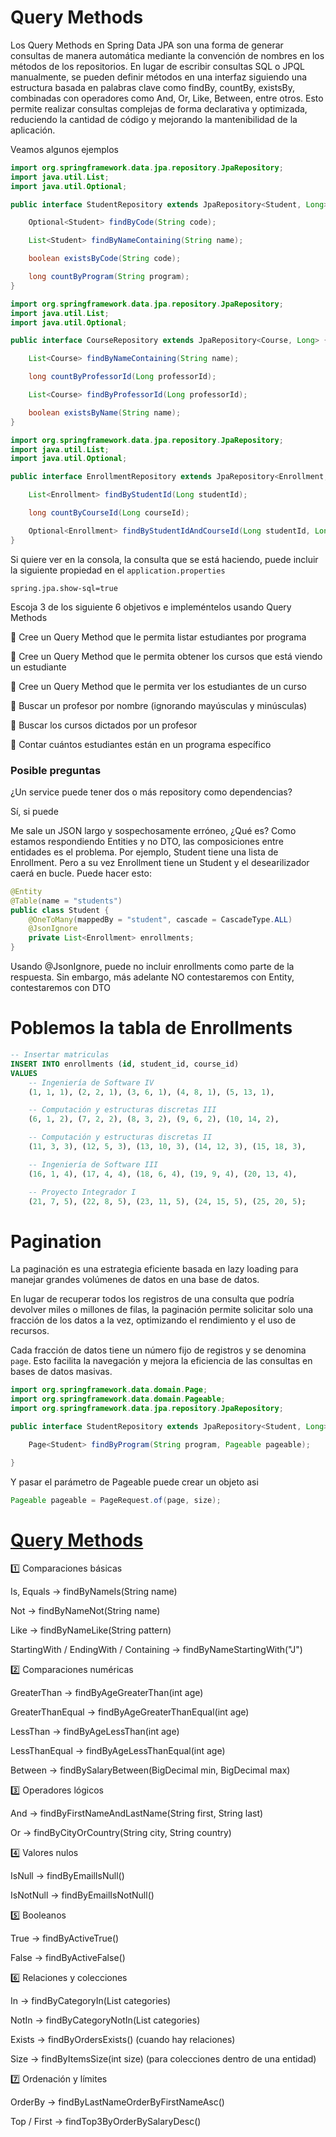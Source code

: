 # Query Methods

Los Query Methods en Spring Data JPA son una forma de generar consultas de manera automática mediante la convención de nombres en los métodos de los repositorios. En lugar de escribir consultas SQL o JPQL manualmente, se pueden definir métodos en una interfaz siguiendo una estructura basada en palabras clave como findBy, countBy, existsBy, combinadas con operadores como And, Or, Like, Between, entre otros. Esto permite realizar consultas complejas de forma declarativa y optimizada, reduciendo la cantidad de código y mejorando la mantenibilidad de la aplicación.

Veamos algunos ejemplos

```java
import org.springframework.data.jpa.repository.JpaRepository;
import java.util.List;
import java.util.Optional;

public interface StudentRepository extends JpaRepository<Student, Long> {

    Optional<Student> findByCode(String code);

    List<Student> findByNameContaining(String name);

    boolean existsByCode(String code);

    long countByProgram(String program);
}
```



```java
import org.springframework.data.jpa.repository.JpaRepository;
import java.util.List;
import java.util.Optional;

public interface CourseRepository extends JpaRepository<Course, Long> {

    List<Course> findByNameContaining(String name);

    long countByProfessorId(Long professorId);

    List<Course> findByProfessorId(Long professorId);

    boolean existsByName(String name);
}
```

```java
import org.springframework.data.jpa.repository.JpaRepository;
import java.util.List;
import java.util.Optional;

public interface EnrollmentRepository extends JpaRepository<Enrollment, Long> {

    List<Enrollment> findByStudentId(Long studentId);

    long countByCourseId(Long courseId);

    Optional<Enrollment> findByStudentIdAndCourseId(Long studentId, Long courseId);
}
```

Si quiere ver en la consola, la consulta que se está haciendo, puede incluir la siguiente propiedad en el `application.properties`

```
spring.jpa.show-sql=true
```

Escoja 3 de los siguiente 6 objetivos e impleméntelos usando Query Methods

🎯 Cree un Query Method que le permita listar estudiantes por programa

🎯 Cree un Query Method que le permita obtener los cursos que está viendo un estudiante

🎯 Cree un Query Method que le permita ver los estudiantes de un curso

🎯 Buscar un profesor por nombre (ignorando mayúsculas y minúsculas)

🎯 Buscar los cursos dictados por un profesor

🎯 Contar cuántos estudiantes están en un programa específico


### Posible preguntas
¿Un service puede tener dos o más repository como dependencias? 

Sí, si puede

Me sale un JSON largo y sospechosamente erróneo, ¿Qué es?
Como estamos respondiendo Entities y no DTO, las composiciones entre entidades es el problema. Por ejemplo, Student tiene una lista de Enrollment. Pero a su vez Enrollment tiene un Student y el desearilizador caerá en bucle. Puede hacer esto:

```java
@Entity
@Table(name = "students")
public class Student {
    @OneToMany(mappedBy = "student", cascade = CascadeType.ALL)
    @JsonIgnore
    private List<Enrollment> enrollments;
}
```

Usando @JsonIgnore, puede no incluir enrollments como parte de la respuesta. Sin embargo, más adelante NO contestaremos con Entity, contestaremos con DTO

# Poblemos la tabla de Enrollments

```sql
-- Insertar matriculas
INSERT INTO enrollments (id, student_id, course_id)
VALUES
    -- Ingeniería de Software IV
    (1, 1, 1), (2, 2, 1), (3, 6, 1), (4, 8, 1), (5, 13, 1),

    -- Computación y estructuras discretas III
    (6, 1, 2), (7, 2, 2), (8, 3, 2), (9, 6, 2), (10, 14, 2),

    -- Computación y estructuras discretas II
    (11, 3, 3), (12, 5, 3), (13, 10, 3), (14, 12, 3), (15, 18, 3),

    -- Ingeniería de Software III
    (16, 1, 4), (17, 4, 4), (18, 6, 4), (19, 9, 4), (20, 13, 4),

    -- Proyecto Integrador I
    (21, 7, 5), (22, 8, 5), (23, 11, 5), (24, 15, 5), (25, 20, 5);
```

# Pagination

La paginación es una estrategia eficiente basada en lazy loading para manejar grandes volúmenes de datos en una base de datos.

En lugar de recuperar todos los registros de una consulta que podría devolver miles o millones de filas, la paginación permite solicitar solo una fracción de los datos a la vez, optimizando el rendimiento y el uso de recursos.

Cada fracción de datos tiene un número fijo de registros y se denomina `page`. Esto facilita la navegación y mejora la eficiencia de las consultas en bases de datos masivas.


```java
import org.springframework.data.domain.Page;
import org.springframework.data.domain.Pageable;
import org.springframework.data.jpa.repository.JpaRepository;

public interface StudentRepository extends JpaRepository<Student, Long> {

    Page<Student> findByProgram(String program, Pageable pageable);

}
```

Y pasar el parámetro de Pageable puede crear un objeto asi

```java
Pageable pageable = PageRequest.of(page, size);
```

# <a href="https://docs.spring.io/spring-data/jpa/reference/jpa/query-methods.html">Query Methods</a>

1️⃣ Comparaciones básicas

Is, Equals → findByNameIs(String name)

Not → findByNameNot(String name)

Like → findByNameLike(String pattern)

StartingWith / EndingWith / Containing → findByNameStartingWith("J")

2️⃣ Comparaciones numéricas

GreaterThan → findByAgeGreaterThan(int age)

GreaterThanEqual → findByAgeGreaterThanEqual(int age)

LessThan → findByAgeLessThan(int age)

LessThanEqual → findByAgeLessThanEqual(int age)

Between → findBySalaryBetween(BigDecimal min, BigDecimal max)

3️⃣ Operadores lógicos

And → findByFirstNameAndLastName(String first, String last)

Or → findByCityOrCountry(String city, String country)


4️⃣ Valores nulos

IsNull → findByEmailIsNull()

IsNotNull → findByEmailIsNotNull()

5️⃣ Booleanos

True → findByActiveTrue()

False → findByActiveFalse()

6️⃣ Relaciones y colecciones

In → findByCategoryIn(List<String> categories)

NotIn → findByCategoryNotIn(List<String> categories)

Exists → findByOrdersExists() (cuando hay relaciones)

Size → findByItemsSize(int size) (para colecciones dentro de una entidad)

7️⃣ Ordenación y límites

OrderBy → findByLastNameOrderByFirstNameAsc()

Top / First → findTop3ByOrderBySalaryDesc()

